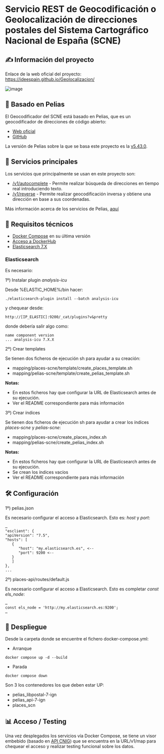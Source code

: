 # Servicio REST de Geocodificación o Geolocalización de direcciones postales del Sistema Cartográfico Nacional de España (SCNE)

## ✍️ Información del proyecto

Enlace de la web oficial del proyecto: https://ideespain.github.io/Geolocalizacion/

![image](https://github.com/IDEESpain/Geolocalizacion/assets/66720036/5284060d-0003-44f8-9949-9959d0f9f3b1)


## 🚂 Basado en Pelias

El Geocodificador del SCNE está basado en Pelias, que es un geocodificador de direcciones de código abierto:
- [Web oficial](https://pelias.io/)
- [GitHub](https://github.com/pelias)

La versión de Pelias sobre la que se basa este proyecto es la [v5.43.0](https://github.com/pelias/api/releases/tag/v5.43.0).

## 🌟 Servicios principales

Los servicios que principalmente se usan en este proyecto son:
- [/v1/autocomplete](https://github.com/pelias/documentation/blob/master/autocomplete.md) - Permite realizar búsqueda de direcciones en tiempo real introduciendo texto.
- [/v1/reverse](https://github.com/pelias/documentation/blob/master/reverse.md) - Permite realizar geocodificación inversa y obtiene una dirección en base a sus coordenadas.

Más información acerca de los servicios de Pelias, [aquí](https://github.com/pelias/documentation/blob/master/services.md)

## 🔧 Requisitos técnicos

- [Docker Compose](https://docs.docker.com/compose/) en su última versión
- [Acceso a DockerHub](https://hub.docker.com/)
- [Elasticsearch 7.X](https://www.elastic.co/guide/en/elasticsearch/reference/7.17/es-release-notes.html)

### Elasticsearch

Es necesario:

1º) Instalar plugin _analysis-icu_

Desde %ELASTIC_HOME%/bin hacer:
```
./elasticsearch-plugin install --batch analysis-icu
```
y chequear desde:
```
http://[IP_ELASTIC]:9200/_cat/plugins?v&pretty
```
donde debería salir algo como:
```
name component version
... analysis-icu 7.X.X
```

2º) Crear templates

Se tienen dos ficheros de ejecución sh para ayudar a su creación:
- mapping/places-scne/template/create_places_template.sh
- mapping/pelias-scne/template/create_pelias_template.sh

**Notas:**
- En estos ficheros hay que configurar la URL de Elasticsearch antes de su ejecución.
- Ver el README correspondiente para más información

3º) Crear índices

Se tienen dos ficheros de ejecución sh para ayudar a crear los índices _places-scne_ y _pelias-scne_:
- mapping/places-scne/create_places_index.sh
- mapping/pelias-scne/create_pelias_index.sh

**Notas:**
- En estos ficheros hay que configurar la URL de Elasticsearch antes de su ejecución.
- Se crean los índices vacíos
- Ver el README correspondiente para más información

## 🛠 Configuración

1º) pelias.json

Es necesario configurar el acceso a Elasticsearch. Esto es: _host_ y _port_:
```
…
"esclient": {
"apiVersion": "7.5",
"hosts": [
   {
      "host": "my.elasticsearch.es", <-- 
      "port": 9200 <--
   }
   ]
},
...
```
2º) places-api/routes/default.js

Es necesario configurar el acceso a Elasticsearch. Esto es completar _const els_node_:
```
…
const els_node = 'http://my.elasticsearch.es:9200';
…
```

## 🚀 Despliegue

Desde la carpeta donde se encuentre el fichero docker-compose.yml:
- Arranque
```
docker compose up -d --build
```
- Parada
```
docker compose down
```
Son 3 los contenedores los que deben estar UP:
- pelias_libpostal-7-ign
- pelias_api-7-ign
- places_scn

## 📊 Acceso / Testing

Una vez desplegados los servicios vía Docker Compose, se tiene un visor embebido (basado en [API CNIG](https://plataforma.idee.es/cnig-api)) que se encuentra en la URL/v1/map para chequear el acceso y realizar testing funcional sobre los datos.
